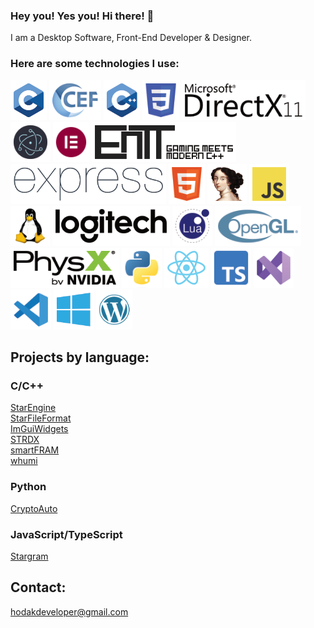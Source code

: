 ### Hey you! Yes you! Hi there! 👋
I am a Desktop Software, Front-End Developer & Designer.
### Here are some technologies I use:
[![](/imgs/c.png)](https://en.wikipedia.org/wiki/C_(programming_language))
[![](/imgs/cef.png)](https://github.com/chromiumembedded/cef)
[![](/imgs/cpp.png)](https://sk.wikipedia.org/wiki/C%2B%2B)
[![](/imgs/css.png)](https://en.wikipedia.org/wiki/CSS)
[![](/imgs/directx_11.png)](https://learn.microsoft.com/en-us/windows/win32/direct3d11/how-to-use-direct3d-11)
[![](/imgs/electron.png)](https://www.electronjs.org/)
[![](/imgs/elementor.png)](https://elementor.com/)
[![](/imgs/entt.png)](https://github.com/skypjack/entt)
[![](/imgs/express.png)](https://expressjs.com/)
[![](/imgs/html.png)](https://en.wikipedia.org/wiki/HTML)
[![](/imgs/ida.png)](https://hex-rays.com/)
[![](/imgs/js.png)](https://en.wikipedia.org/wiki/JavaScript)
[![](/imgs/linux.png)](https://www.kernel.org/)
[![](/imgs/logitech.png)](https://www.logitechg.com/en-eu/innovation/developer-lab.html)
[![](/imgs/lua.png)](https://www.lua.org/)
[![](/imgs/opengl.png)](https://www.opengl.org/)
[![](/imgs/physx.png)](https://developer.nvidia.com/physx-sdk)
[![](/imgs/python.png)](https://www.python.org/)
[![](/imgs/react.png)](https://react.dev/)
[![](/imgs/typescript.png)](https://www.typescriptlang.org/)
[![](/imgs/vs.png)](https://visualstudio.microsoft.com/)
[![](/imgs/vsc.png)](https://code.visualstudio.com/)
[![](/imgs/windows_api.png)](https://learn.microsoft.com/en-us/windows/win32/)
[![](/imgs/wordpress.png)](https://wordpress.com/)

## Projects by language:

### C/C++
[StarEngine](https://github.com/HODAKdev/StarEngine) \
[StarFileFormat](https://github.com/HODAKdev/StarFileFormat) \
[ImGuiWidgets](https://github.com/HODAKdev/ImGuiWidgets) \
[STRDX](https://github.com/HODAKdev/STRDX) \
[smartFRAM](https://github.com/HODAKdev/smartFRAM) \
[whumi](https://github.com/HODAKdev/whumi)

### Python
[CryptoAuto](https://github.com/HODAKdev/CryptoAuto)

### JavaScript/TypeScript
[Stargram](https://github.com/HODAKdev/Stargram)

## Contact:
hodakdeveloper@gmail.com
